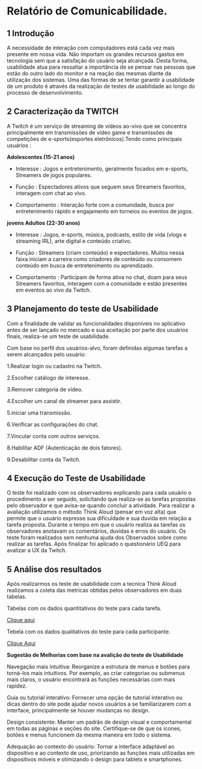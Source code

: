 # Relatório de Comunicabilidade.


## 1 Introdução 

A necessidade de interação com computadores está cada vez mais presente em nossa vida. Não importam os grandes recursos gastos em tecnologia sem que a satisfação do usuário seja alcançada. Desta forma, usabilidade atua para ressaltar a importância de se pensar nas pessoas que estão do outro lado do monitor e na reação das mesmas diante da utilização dos sistemas. Uma das formas de se tentar garantir a usabilidade de um produto é através da realização de testes de usabilidade ao longo do processo de desenvolvimento.


## 2 Caracterização da TWITCH

A Twitch é um serviço de streaming de vídeos ao-vivo que se concentra principalmente em transmissões de vídeo game e transmissões de competições de e-sports(esportes eletrônicos).Tendo como principais usuários :

**Adolescentes (15-21 anos)**

- Interesse : Jogos e entretenimento, geralmente focados em e-sports, Streamers de jogos populares.

- Função : Espectadores ativos que seguem seus Streamers favoritos, interagem com chat ao vivo.

- Comportamento : Interação forte com a comunidade, busca por entretenimento rápido e engajamento em torneios ou eventos de jogos.

**jovens Adultos (22-30 anos)**

- Interesse : Jogos, e-sports, música, podcasts, estilo de vida (vlogs e streaming IRL), arte digital e conteúdo criativo.

- Função : Streamers (criam conteúdo) e espectadores. Muitos nessa faixa iniciam a carreira como criadores de conteúdo ou consomem conteúdo em busca de entretenimento ou aprendizado.

- Comportamento : Participam de forma ativa no chat, doam para seus Streamers favoritos, interagem com a comunidade e estão presentes em eventos ao vivo da Twitch.


## 3 Planejamento do teste de Usabilidade

Com a finalidade de validar as funcionalidades disponíveis no aplicativo antes de ser
lançado no mercado e sua aceitação por parte dos usuários finais, realiza-se um teste de usabilidade. 

Com base no perfil dos usuários-alvo, foram definidas algumas tarefas a serem alcançados pelo usuário:

1.Realizar login ou cadastro na Twitch.

2.Escolher catálogo de interesse.

3.Remover categoria de vídeo.

4.Escolher um canal de streamer para assistir.

5.iniciar uma transmissão.

6.Verificar as configurações do chat.

7.Vincular conta com outros serviços.

8.Habilitar ADF (Autenticação de dois fatores).

9.Desabilitar conta da Twitch.

## 4 Execução do Teste de Usabilidade
	
O teste foi realizado com os observadores explicando para cada usuário o procedimento a ser seguido, solicitando que realiza-se as tarefas propostas pelo observador  e que avisa-se quando concluir a  atividade. Para realizar a avaliação utilizamos o método Think Aloud (pensar em voz alta) que permite que o usuário expresse sua dificuldade e sua duvida em relação a tarefa proposta. Durante o tempo em que o usuário realiza as tarefas os observadores anotavam os comentários, duvidas e erros do usuário. Os teste foram realizados sem nenhuma ajuda dos Observados sobre como realizar as tarefas. Após finalizar foi aplicado o questionário UEQ para avalizar a UX da Twitch. 
 
## 5 Análise dos resultados

Após realizarmos  os teste de usabilidade com a tecnica Think Aloud realizamos a coleta das metricas obtidas pelos observadores em duas tabelas.

Tabelas com os dados quantitativos do teste para cada tarefa.

[Clique aqui](https://github.com/Ghostdoce/IHC/blob/main/ihcw_ufam/teste_usabilidade/TabelaTesteParaCadaTarefa..md)

Tebela com os dados qualitativos do teste para cada participante.

[Clique Aqui](https://github.com/Ghostdoce/IHC/blob/main/ihcw_ufam/teste_usabilidade/TabelaTesteCadaParticipante.md)

**Sugestão de Melhorias com base na avalição do teste de Usabilidade**

Navegação mais intuitiva: Reorganize a estrutura de menus e botões para torná-los mais intuitivos. Por exemplo, ao criar categorias ou submenus mais claros, o usuário encontrará as funções necessárias com mais rapidez.

Guia ou tutorial interativo: Fornecer uma opção de tutorial interativo ou dicas dentro do site pode ajudar novos usuários a se familiarizarem com a interface, principalmente se houver mudanças no design.

Design consistente: Manter um padrão de design visual e comportamental em todas as páginas e seções do site. Certifique-se de que os ícones, botões e menus funcionem da mesma maneira em todo o sistema.

Adequação ao contexto do usuário: Tornar a interface adaptável ao dispositivo e ao contexto de uso, priorizando as funções mais utilizadas em dispositivos móveis e otimizando o design para tablets e smartphones.


